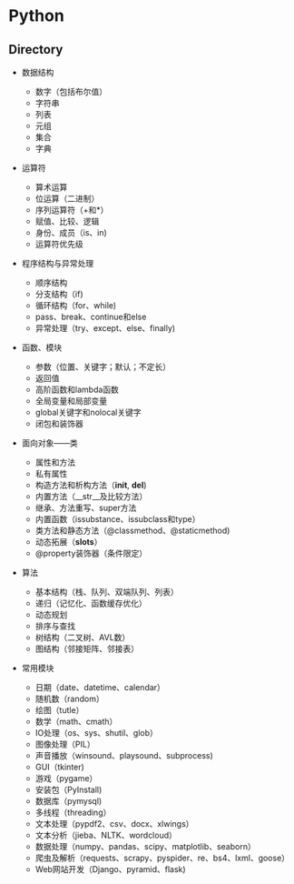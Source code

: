 # Python

## Directory

- 数据结构
  - 数字（包括布尔值）
  - 字符串
  - 列表
  - 元组
  - 集合
  - 字典
  
- 运算符
  - 算术运算
  - 位运算（二进制）
  - 序列运算符（+和*）
  - 赋值、比较、逻辑  
  - 身份、成员（is、in)
  - 运算符优先级
   
- 程序结构与异常处理
  - 顺序结构
  - 分支结构（if)
  - 循环结构（for、while)
  - pass、break、continue和else
  - 异常处理（try、except、else、finally)
  
- 函数、模块
  - 参数（位置、关键字；默认；不定长）
  - 返回值
  - 高阶函数和lambda函数
  - 全局变量和局部变量
  - global关键字和nolocal关键字
  - 闭包和装饰器
  
- 面向对象——类
  - 属性和方法
  - 私有属性
  - 构造方法和析构方法（__init__, __del__)
  - 内置方法（__str__及比较方法）
  - 继承、方法重写、super方法
  - 内置函数（issubstance、issubclass和type）
  - 类方法和静态方法（@classmethod、@staticmethod)
  - 动态拓展（__slots__）
  - @property装饰器（条件限定）
  
- 算法
  - 基本结构（栈、队列、双端队列、列表）
  - 递归（记忆化、函数缓存优化）
  - 动态规划
  - 排序与查找
  - 树结构（二叉树、AVL数）
  - 图结构（邻接矩阵、邻接表）
  
- 常用模块
   - 日期（date、datetime、calendar）
   - 随机数（random）
   - 绘图（tutle）
   - 数学（math、cmath）
   - IO处理（os、sys、shutil、glob）
   - 图像处理（PIL）
   - 声音播放（winsound、playsound、subprocess)
   - GUI（tkinter)
   - 游戏（pygame）
   - 安装包（PyInstall)
   - 数据库（pymysql)
   - 多线程（threading）
   - 文本处理（pypdf2、csv、docx、xlwings）
   - 文本分析（jieba、NLTK、wordcloud）
   - 数据处理（numpy、pandas、scipy、matplotlib、seaborn）
   - 爬虫及解析（requests、scrapy、pyspider、re、bs4、lxml、goose）
   - Web网站开发（Django、pyramid、flask)
 


